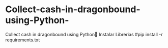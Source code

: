# Collect-cash-in-dragonbound-using-Python-
Collect cash in dragonbound using Python🐍
Instalar Librerias
#pip install -r requirements.txt
